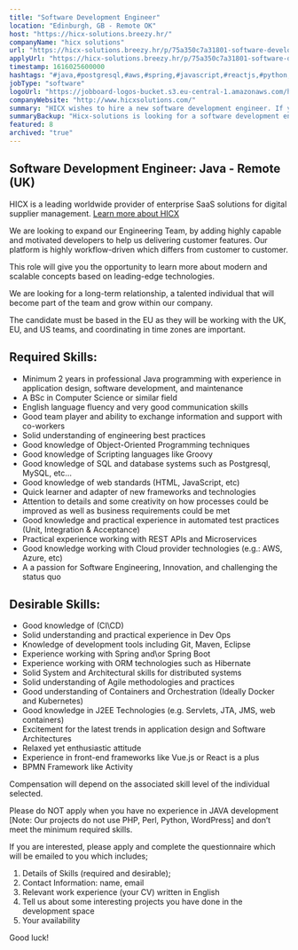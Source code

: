 ```yaml
---
title: "Software Development Engineer"
location: "Edinburgh, GB - Remote OK"
host: "https://hicx-solutions.breezy.hr/"
companyName: "hicx solutions"
url: "https://hicx-solutions.breezy.hr/p/75a350c7a31801-software-development-engineer-java-uk"
applyUrl: "https://hicx-solutions.breezy.hr/p/75a350c7a31801-software-development-engineer-java-uk/apply"
timestamp: 1616025600000
hashtags: "#java,#postgresql,#aws,#spring,#javascript,#reactjs,#python,#php,#ui/ux,#html,#css,#kubernetes"
jobType: "software"
logoUrl: "https://jobboard-logos-bucket.s3.eu-central-1.amazonaws.com/hicx-solutions"
companyWebsite: "http://www.hicxsolutions.com/"
summary: "HICX wishes to hire a new software development engineer. If you have 2 years in professional Java programming with experience in application design, software development, and maintenance, consider applying."
summaryBackup: "Hicx-solutions is looking for a software development engineer: java that has experience in: #java, #spring, #javascript."
featured: 8
archived: "true"
---
```


## Software Development Engineer: Java - Remote (UK)

HICX is a leading worldwide provider of enterprise SaaS solutions for digital supplier management. [Learn more about HICX](https://hicx-solutions.breezy.hr/)

We are looking to expand our Engineering Team, by adding highly capable and motivated developers to help us delivering customer features. Our platform is highly workflow-driven which differs from customer to customer.

This role will give you the opportunity to learn more about modern and scalable concepts based on leading-edge technologies.

We are looking for a long-term relationship, a talented individual that will become part of the team and grow within our company.

The candidate must be based in the EU as they will be working with the UK, EU, and US teams, and coordinating in time zones are important.

## Required Skills:

*   Minimum 2 years in professional Java programming with experience in application design, software development, and maintenance
*   A BSc in Computer Science or similar field
*   English language fluency and very good communication skills
*   Good team player and ability to exchange information and support with co-workers
*   Solid understanding of engineering best practices
*   Good knowledge of Object-Oriented Programming techniques
*   Good knowledge of Scripting languages like Groovy
*   Good knowledge of SQL and database systems such as Postgresql, MySQL, etc…
*   Good knowledge of web standards (HTML, JavaScript, etc)
*   Quick learner and adapter of new frameworks and technologies
*   Attention to details and some creativity on how processes could be improved as well as business requirements could be met
*   Good knowledge and practical experience in automated test practices (Unit, Integration & Acceptance)
*   Practical experience working with REST APIs and Microservices
*   Good knowledge working with Cloud provider technologies (e.g.: AWS, Azure, etc)
*   A a passion for Software Engineering, Innovation, and challenging the status quo

## Desirable Skills:

*   Good knowledge of (CI\\CD)
*   Solid understanding and practical experience in Dev Ops
*   Knowledge of development tools including Git, Maven, Eclipse
*   Experience working with Spring and\\or Spring Boot
*   Experience working with ORM technologies such as Hibernate
*   Solid System and Architectural skills for distributed systems
*   Solid understanding of Agile methodologies and practices
*   Good understanding of Containers and Orchestration (Ideally Docker and Kubernetes)
*   Good knowledge in J2EE Technologies (e.g. Servlets, JTA, JMS, web containers)
*   Excitement for the latest trends in application design and Software Architectures
*   Relaxed yet enthusiastic attitude
*   Experience in front-end frameworks like Vue.js or React is a plus
*   BPMN Framework like Activity

Compensation will depend on the associated skill level of the individual selected.

Please do NOT apply when you have no experience in JAVA development \[Note: Our projects do not use PHP, Perl, Python, WordPress\] and don’t meet the minimum required skills.

If you are interested, please apply and complete the questionnaire which will be emailed to you which includes;

1.  Details of Skills (required and desirable);
2.  Contact Information: name, email
3.  Relevant work experience (your CV) written in English
4.  Tell us about some interesting projects you have done in the development space
5.  Your availability

Good luck!
